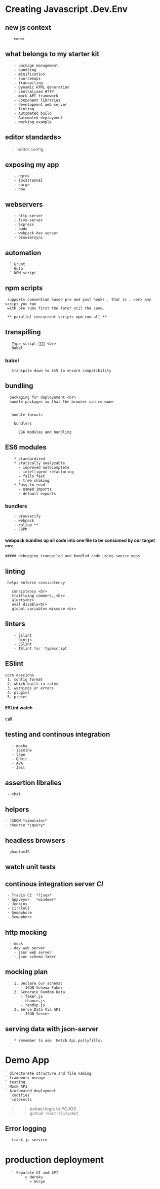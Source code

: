 # Creating Javascript .Dev.Env

## new js context
      - ember
## what belongs to my starter kit

        - package management
        - bundling
        - minification
        - sourcemaps
        - transpiling
        - Dynamic HTML generation
        - centralized HTTP
        - mock API framework
        - Component libraries
        - development web server
        - linting
        - Automated build
        - Automated deployment
        - working example

## editor standards>
   > editor config

## exposing my app
        - ngrok
        - localTunnel
        - surge
        - now
## webservers

        - http-server
        - live-server
        - Express
        - budo
        - webpack dev server
        - browsersync

## automation

      ` Grunt
      ` Gulp
      ` NPM script


## npm scripts

     supports convention based pre and post hooks , that is , <br> any script you run
     with pre runs first the later stil the same.

     ** parallel concurrent scripts npm-run-all **

## transpilling

       Type script 🤑🤑🤑 <br>
       Babel

   ### babel
       transpile down to Es5 to ensure compatibility

## bundling

      packaging for deployement <br>
      bundle packages so that the browser can consume


       module formats

        bundlers

          ES6 modules and bundling

## ES6 modules

        * standardized
        * statically analyzable
          - improved autocomplete
          - intelligent refactoring
          - fails fast
          - tree shaking
        * Easy to read
          - named imports
          - default exports

  ### bundlers
        - browserify
        - webpack
        - rollup **
        - JSPM

#### webpack bundles up all code into one file to be consumed by our target env

    ##### debugging transpiled and bundled code using source maps

## linting

     helps enforce consisstency

       consistency <br>
       trailloing commers,,<br>
       alerts<br>
       eval disable<br>
       global variables missuse <br>

## linters
        - jslint
        - hintjs
        - ESlint
        - TSlint for `typescript`

## ESlint

    core descions
     1. config format
     2. which built-in rules
     3. warnings or errors
     4. plugins
     5. preset

#### ESLint watch
   call

## testing and continous integration

       - mocha
       - jasmine
       - tape
       - QUnit
       - AVA
       - Jest

## assertion libralies

     - chai

## helpers

    - JSDOM *simulator*
    - cheerio *jquery*

## headless browsers
    - phantomJS

## watch unit tests

## continous integration server *CI*

     - Travis CI  *linux*
     - Appveyor   *windows*
     - Jenkins
     - CircleCI
     - Semaphore
     - Semaphore

## http mocking
      - nock
      - dev web server
        - json web server
        - json schema faker
## mocking plan
        1. Declare our schema:
           - JSON Schema Faker
        2. Generate Random Data
           - faker.js
           - chance.js
           - randxp.js
        3. Serve Data Via API
           - JSON Server

## serving data with json-server
        * remember to use  Fetch Api pollyfills;


# Demo App

    ` directorete structure and file naming
    ` framework useage
    ` testing
    ` Mock API
    ` Aiutomated deployment
      `codifies`
      `interects


>> extract logic to POJOS <br>
>>  ``` github react-slingshot ```


## Error logging
       track js service

# production deployment

       ` Separate UI and API
           ` > Heroku
             ` > Serge






